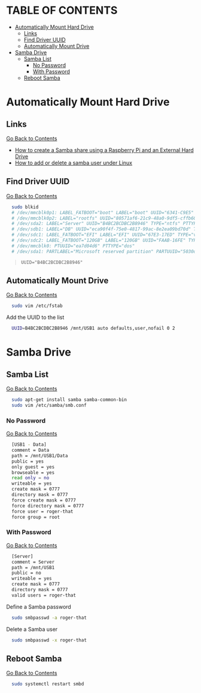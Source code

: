 <h1 id='table-of-contents'>TABLE OF CONTENTS</h1>

- [Automatically Mount Hard Drive](#automatically-mount-hard-drive)
  - [Links](#links)
  - [Find Driver UUID](#find-driver-uuid)
  - [Automatically Mount Drive](#automatically-mount-drive)
- [Samba Drive](#samba-drive)
  - [Samba List](#samba-list)
    - [No Password](#no-password)
    - [With Password](#with-password)
  - [Reboot Samba](#reboot-samba)

# Automatically Mount Hard Drive

## Links

[Go Back to Contents](#table-of-contents)

- [How to create a Samba share using a Raspberry Pi and an External Hard Drive](https://gennaromigliaccio.com/creating-a-samba-share-using-a-raspberry-pi-and-an-external-hard-drive)
- [How to add or delete a samba user under Linux](https://www.thegeekdiary.com/how-to-add-or-delete-a-samba-user-under-linux/)

## Find Driver UUID

[Go Back to Contents](#table-of-contents)

```Bash
  sudo blkid
  # /dev/mmcblk0p1: LABEL_FATBOOT="boot" LABEL="boot" UUID="6341-C9E5" TYPE="vfat" PARTUUID="ea7d04d6-01"
  # /dev/mmcblk0p2: LABEL="rootfs" UUID="80571af6-21c9-48a0-9df5-cffb60cf79af" TYPE="ext4" PARTUUID="ea7d04d6-02"
  # /dev/sda2: LABEL="Server" UUID="B4BC2BCDBC2B8946" TYPE="ntfs" PTTYPE="atari" PARTLABEL="Basic data partition" PARTUUID="32e102ed-e033-4790-807a-020907a6560a"
  # /dev/sdb1: LABEL="DB" UUID="eca90f4f-75e0-4817-99ac-8e2ea09bd70d" TYPE="ext4" PARTUUID="fe297894-9b7b-4032-a421-f969f2eaba12"
  # /dev/sdc1: LABEL_FATBOOT="EFI" LABEL="EFI" UUID="67E3-17ED" TYPE="vfat" PARTLABEL="EFI System Partition" PARTUUID="f4d157ca-43c6-4b3d-bdaa-86584cf2f1b5"
  # /dev/sdc2: LABEL_FATBOOT="120GB" LABEL="120GB" UUID="FAAB-16FE" TYPE="vfat" PARTUUID="3de7aa76-0954-4c1d-8937-24ed6ccc9763"
  # /dev/mmcblk0: PTUUID="ea7d04d6" PTTYPE="dos"
  # /dev/sda1: PARTLABEL="Microsoft reserved partition" PARTUUID="5030def0-a593-427b-b882-8394ea8629af"
```

> `UUID="B4BC2BCDBC2B8946"`

## Automatically Mount Drive

[Go Back to Contents](#table-of-contents)

```Bash
  sudo vim /etc/fstab
```

Add the UUID to the list

```Bash
  UUID=B4BC2BCDBC2B8946 /mnt/USB1 auto defaults,user,nofail 0 2
```

# Samba Drive

## Samba List

[Go Back to Contents](#table-of-contents)

```Bash
  sudo apt-get install samba samba-common-bin
  sudo vim /etc/samba/smb.conf
```

### No Password

[Go Back to Contents](#table-of-contents)

```Bash
  [USB1 - Data]
  comment = Data
  path = /mnt/USB1/Data
  public = yes
  only guest = yes
  browseable = yes
  read only = no
  writeable = yes
  create mask = 0777
  directory mask = 0777
  force create mask = 0777
  force directory mask = 0777
  force user = roger-that
  force group = root
```

### With Password

[Go Back to Contents](#table-of-contents)

```Bash
  [Server]
  comment = Server
  path = /mnt/USB1
  public = no
  writeable = yes
  create mask = 0777
  directory mask = 0777
  valid users = roger-that
```

Define a Samba password

```Bash
  sudo smbpasswd -a roger-that
```

Delete a Samba user

```Bash
  sudo smbpasswd -x roger-that
```

## Reboot Samba

[Go Back to Contents](#table-of-contents)

```Bash
  sudo systemctl restart smbd
```
